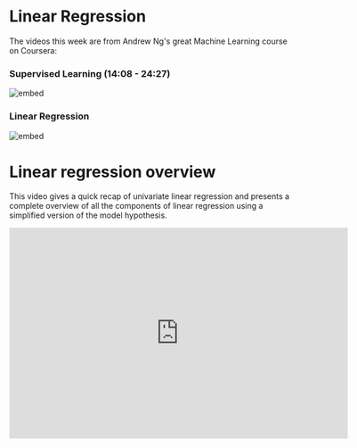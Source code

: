 
# Linear Regression

The videos this week are from Andrew Ng's great Machine Learning course
on Coursera:

### Supervised Learning (14:08 - 24:27)

![embed](https://www.youtube.com/embed/6QRpDLj8huE?start=848&end=1467)

### Linear Regression

![embed](https://www.youtube.com/embed/W46UTQ_JDPk)

# Linear regression overview

This video gives a quick recap of univariate linear regression and presents a complete overview of all the components of linear regression using a simplified version of the model hypothesis. 

<iframe id="kaltura_player" src="https://api.eu.kaltura.com/p/120/sp/12000/embedIframeJs/uiconf_id/23449960/partner_id/120?iframeembed=true&playerId=kaltura_player&entry_id=0_0se0f8so&flashvars[streamerType]=auto&amp;flashvars[localizationCode]=en_US&amp;flashvars[leadWithHTML5]=true&amp;flashvars[sideBarContainer.plugin]=true&amp;flashvars[sideBarContainer.position]=left&amp;flashvars[sideBarContainer.clickToClose]=true&amp;flashvars[chapters.plugin]=true&amp;flashvars[chapters.layout]=vertical&amp;flashvars[chapters.thumbnailRotator]=false&amp;flashvars[streamSelector.plugin]=true&amp;flashvars[EmbedPlayer.SpinnerTarget]=videoHolder&amp;flashvars[dualScreen.plugin]=true&amp;flashvars[hotspots.plugin]=1&amp;flashvars[Kaltura.addCrossoriginToIframe]=true&amp;&wid=0_t91mtpyf" width="608" height="378" allowfullscreen webkitallowfullscreen mozAllowFullScreen allow="autoplay *; fullscreen *; encrypted-media *" sandbox="allow-forms allow-same-origin allow-scripts allow-top-navigation allow-pointer-lock allow-popups allow-modals allow-orientation-lock allow-popups-to-escape-sandbox allow-presentation allow-top-navigation-by-user-activation" frameborder="0" title="Minor AI Linear Regression"></iframe>

